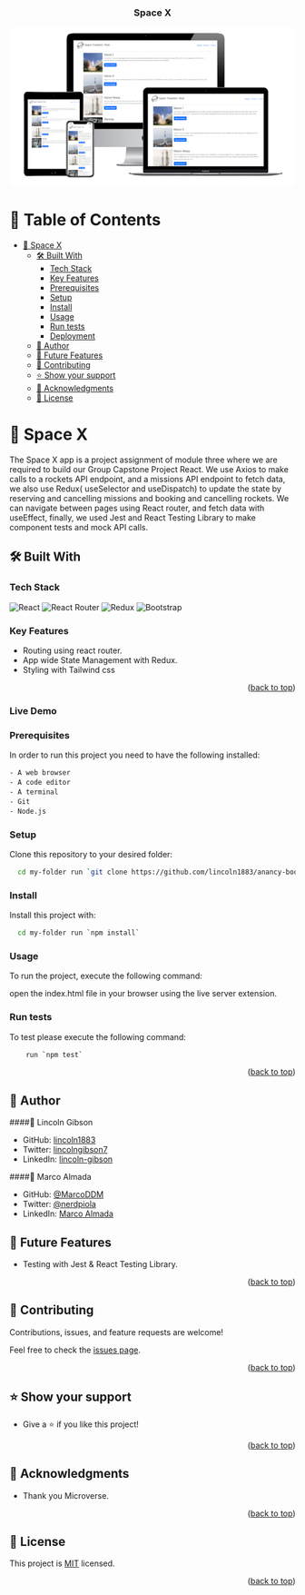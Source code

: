 <a name="readme-top"></a>

<div align="center">

  <h3><b>Space X</b></b></h3>
  <img src="space-x.png" />

</div>

# 📗 Table of Contents

- [📖 Space X ](#-space-x-)
  - [🛠 Built With ](#-built-with-)
    - [Tech Stack ](#tech-stack-)
    - [Key Features ](#key-features-)
    - [Prerequisites](#prerequisites)
    - [Setup](#setup)
    - [Install](#install)
    - [Usage](#usage)
    - [Run tests](#run-tests)
    - [Deployment](#deployment)
  - [👥 Author ](#-author-)
  - [🔭 Future Features ](#-future-features-)
  - [🤝 Contributing ](#-contributing-)
  - [⭐️ Show your support ](#️-show-your-support-)
  - [🙏 Acknowledgments ](#-acknowledgments-)
  - [📝 License ](#-license-)

<!-- PROJECT DESCRIPTION -->

# 📖 Space X <a name="about-project"></a>

The Space X app is a project assignment of module three where we are required to build our Group Capstone Project React. We use Axios to make calls to a rockets API endpoint, and a missions API endpoint to fetch data, we also use Redux( useSelector and useDispatch) to update the state by reserving and cancelling missions and booking and cancelling rockets. We can navigate between pages using React router, and fetch data with useEffect, finally, we used Jest and React Testing Library to make component tests and mock API calls.

## 🛠 Built With <a name="built-with"></a>

### Tech Stack <a name="tech-stack"></a>

![React](https://img.shields.io/badge/React-20232A?style=for-the-badge&logo=react&logoColor=61DAFB)
![React Router](https://img.shields.io/badge/-React%20Router-316192?style=for-the-badge&logo=react-router)
![Redux](https://img.shields.io/badge/Redux-593D88?style=for-the-badge&logo=redux&logoColor=white)
![Bootstrap](https://img.shields.io/badge/Bootstrap_CSS-38B2AC?style=for-the-badge&logo=bootstrap-css&logoColor=white)

<!-- Features -->

### Key Features <a name="key-features"></a>

- Routing using react router.
- App wide State Management with Redux.
- Styling with Tailwind css

<p align="right">(<a href="#readme-top">back to top</a>)</p>

<!-- LIVE DEMO -->

### Live Demo <a name = "live-demo"></a>

### Prerequisites

In order to run this project you need to have the following installed:

```sh
- A web browser
- A code editor
- A terminal
- Git
- Node.js
```

### Setup

Clone this repository to your desired folder:

```sh
  cd my-folder run `git clone https://github.com/lincoln1883/anancy-bookstore/`
```

### Install

Install this project with:

```sh
  cd my-folder run `npm install`
```

### Usage

To run the project, execute the following command:

open the index.html file in your browser using the live server extension.

### Run tests

To test please execute the following command:

```sh
    run `npm test`
```

<p align="right">(<a href="#readme-top">back to top</a>)</p>

<!-- AUTHORS -->

## 👥 Author <a name="authors"></a>

####👤 Lincoln Gibson

- GitHub: [lincoln1883](https://github.com/lincoln1883)
- Twitter: [lincolngibson7](https://twitter.com/lincolngibson7)
- LinkedIn: [lincoln-gibson](https://linkedin.com/in/lincoln-gibson)

####👤 Marco Almada

- GitHub: [@MarcoDDM](https://github.com/MarcoDDM)
- Twitter: [@nerdpiola](https://twitter.com/nerdpiola)
- LinkedIn: [Marco Almada](https://www.linkedin.com/in/marcoalmadaar/)

<!-- FUTURE FEATURES -->

## 🔭 Future Features <a name="future-features"></a>

- Testing with Jest & React Testing Library.

<p align="right">(<a href="#readme-top">back to top</a>)</p>

<!-- CONTRIBUTING -->

## 🤝 Contributing <a name="contributing"></a>

Contributions, issues, and feature requests are welcome!

Feel free to check the [issues page](../../issues/).

<p align="right">(<a href="#readme-top">back to top</a>)</p>

<!-- SUPPORT -->

## ⭐️ Show your support <a name="support"></a>

- Give a ⭐️ if you like this project!

<p align="right">(<a href="#readme-top">back to top</a>)</p>

<!-- ACKNOWLEDGEMENTS -->

## 🙏 Acknowledgments <a name="acknowledgements"></a>

- Thank you Microverse.

<p align="right">(<a href="#readme-top">back to top</a>)</p>

<!-- LICENSE -->

## 📝 License <a name="license"></a>

This project is [MIT](./LICENSE) licensed.

<p align="right">(<a href="#readme-top">back to top</a>)</p>
